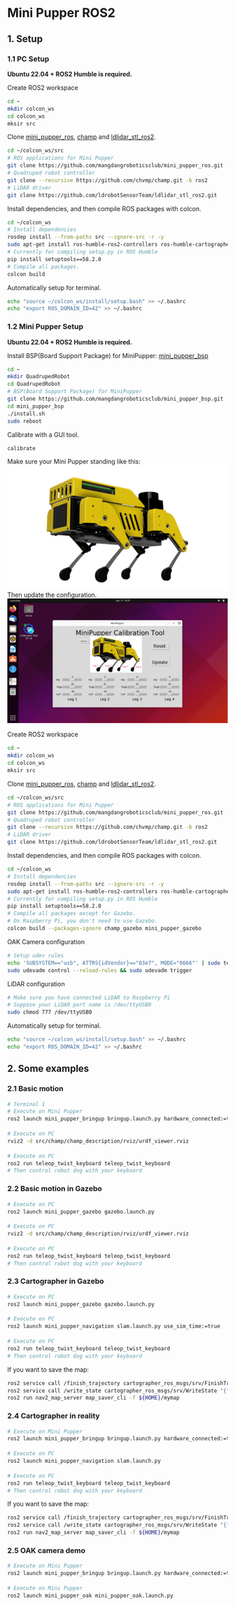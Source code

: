 # Mini Pupper ROS2
 
## 1. Setup
### 1.1 PC Setup
**Ubuntu 22.04 + ROS2 Humble is required.** 
 
Create ROS2 workspace
```sh
cd ~
mkdir colcon_ws
cd colcon_ws
mksir src
```
 
Clone [mini_pupper_ros](https://github.com/mangdangroboticsclub/mini_pupper_ros/tree/ros2), [champ](https://github.com/chvmp/champ/tree/ros2) and [ldlidar_stl_ros2](https://github.com/ldrobotSensorTeam/ldlidar_stl_ros2).
```sh
cd ~/colcon_ws/src
# ROS applications for Mini Pupper
git clone https://github.com/mangdangroboticsclub/mini_pupper_ros.git -b ros2
# Quadruped robot controller
git clone --recursive https://github.com/chvmp/champ.git -b ros2
# LiDAR driver
git clone https://github.com/ldrobotSensorTeam/ldlidar_stl_ros2.git
```
 
Install dependencies, and then compile ROS packages with colcon.
```sh
cd ~/colcon_ws
# Install dependencies
rosdep install --from-paths src --ignore-src -r -y
sudo apt-get install ros-humble-ros2-controllers ros-humble-cartographer-ros ros-humble-depthai-ros # TODO: add to rosdep install
# Currently for compiling setup.py in ROS Humble
pip install setuptools==58.2.0
# Compile all packages.
colcon build
```
 
Automatically setup for terminal.
```sh
echo "source ~/colcon_ws/install/setup.bash" >> ~/.bashrc
echo "export ROS_DOMAIN_ID=42" >> ~/.bashrc
```
 
### 1.2 Mini Pupper Setup
**Ubuntu 22.04 + ROS2 Humble is required.** 
 
Install BSP(Board Support Package) for MiniPupper: [mini_pupper_bsp](https://github.com/mangdangroboticsclub/mini_pupper_bsp)
```sh
cd ~
mkdir QuadrupedRobot
cd QuadrupedRobot
# BSP(Board Support Package) for MiniPupper
git clone https://github.com/mangdangroboticsclub/mini_pupper_bsp.git
cd mini_pupper_bsp
./install.sh	
sudo reboot
```
 
Calibrate with a GUI tool.
```sh
calibrate
```
Make sure your Mini Pupper standing like this:
![standing](imgs/MiniPupper.png)
Then update the configuration.
![calibrate](imgs/calibrate.png)
 

Create ROS2 workspace
```sh
cd ~
mkdir colcon_ws
cd colcon_ws
mksir src
```

Clone [mini_pupper_ros](https://github.com/mangdangroboticsclub/mini_pupper_ros/tree/ros2), [champ](https://github.com/chvmp/champ/tree/ros2) and [ldlidar_stl_ros2](https://github.com/ldrobotSensorTeam/ldlidar_stl_ros2).
```sh
cd ~/colcon_ws/src
# ROS applications for Mini Pupper
git clone https://github.com/mangdangroboticsclub/mini_pupper_ros.git -b ros2
# Quadruped robot controller
git clone --recursive https://github.com/chvmp/champ.git -b ros2
# LiDAR driver
git clone https://github.com/ldrobotSensorTeam/ldlidar_stl_ros2.git
```

Install dependencies, and then compile ROS packages with colcon.
```sh
cd ~/colcon_ws
# Install dependencies
rosdep install --from-paths src --ignore-src -r -y
sudo apt-get install ros-humble-ros2-controllers ros-humble-cartographer-ros ros-humble-depthai-ros # TODO: add to rosdep install
# Currently for compiling setup.py in ROS Humble
pip install setuptools==58.2.0
# Compile all packages except for Gazebo.
# On Raspberry Pi, you don't need to use Gazebo.
colcon build --packages-ignore champ_gazebo mini_pupper_gazebo
```

OAK Camera configuration
```sh
# Setup udev rules
echo 'SUBSYSTEM=="usb", ATTRS{idVendor}=="03e7", MODE="0666"' | sudo tee /etc/udev/rules.d/80-movidius.rules
sudo udevadm control --reload-rules && sudo udevadm trigger
```

LiDAR configuration
```sh
# Make sure you have connected LiDAR to Raspberry Pi
# Suppose your LiDAR port name is /dev/ttyUSB0
sudo chmod 777 /dev/ttyUSB0
```

Automatically setup for terminal.
```sh
echo "source ~/colcon_ws/install/setup.bash" >> ~/.bashrc
echo "export ROS_DOMAIN_ID=42" >> ~/.bashrc
```

## 2. Some examples
### 2.1 Basic motion
```sh
# Terminal 1
# Execute on Mini Pupper
ros2 launch mini_pupper_bringup bringup.launch.py hardware_connected:=true

# Execute on PC
rviz2 -d src/champ/champ_description/rviz/urdf_viewer.rviz

# Execute on PC
ros2 run teleop_twist_keyboard teleop_twist_keyboard
# Then control robot dog with your keyboard
```

### 2.2 Basic motion in Gazebo
```sh
# Execute on PC
ros2 launch mini_pupper_gazebo gazebo.launch.py

# Execute on PC
rviz2 -d src/champ/champ_description/rviz/urdf_viewer.rviz

# Execute on PC
ros2 run teleop_twist_keyboard teleop_twist_keyboard
# Then control robot dog with your keyboard
```

### 2.3 Cartographer in Gazebo
```sh
# Execute on PC
ros2 launch mini_pupper_gazebo gazebo.launch.py

# Execute on PC
ros2 launch mini_pupper_navigation slam.launch.py use_sim_time:=true

# Execute on PC
ros2 run teleop_twist_keyboard teleop_twist_keyboard
# Then control robot dog with your keyboard
```

If you want to save the map:
```sh
ros2 service call /finish_trajectory cartographer_ros_msgs/srv/FinishTrajectory "{trajectory_id: 0}"
ros2 service call /write_state cartographer_ros_msgs/srv/WriteState "{filename: '${HOME}/mymap.pbstream'}"
ros2 run nav2_map_server map_saver_cli -f ${HOME}/mymap
```

### 2.4 Cartographer in reality
```sh
# Execute on Mini Pupper
ros2 launch mini_pupper_bringup bringup.launch.py hardware_connected:=true

# Execute on PC
ros2 launch mini_pupper_navigation slam.launch.py

# Execute on PC
ros2 run teleop_twist_keyboard teleop_twist_keyboard
# Then control robot dog with your keyboard
```

If you want to save the map:
```sh
ros2 service call /finish_trajectory cartographer_ros_msgs/srv/FinishTrajectory "{trajectory_id: 0}"
ros2 service call /write_state cartographer_ros_msgs/srv/WriteState "{filename: '${HOME}/mymap.pbstream'}"
ros2 run nav2_map_server map_saver_cli -f ${HOME}/mymap
```
### 2.5 OAK camera demo
```sh
# Execute on Mini Pupper
ros2 launch mini_pupper_bringup bringup.launch.py hardware_connected:=true

# Execute on Mini Pupper
ros2 launch mini_pupper_oak mini_pupper_oak.launch.py
```
